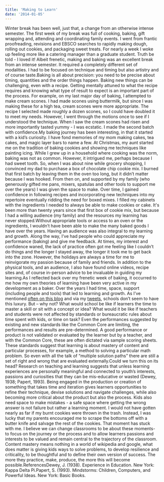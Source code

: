 ```yaml
---
title: 'Making to Learn'
date: '2014-01-05'
---
```


Winter break has been well, just that, a change from an otherwise intense semester. The first week of my break was full of cooking, baking, gift wrapping and, attending and coordinating family events. I went from frantic proofreading, revisions and EBSCO searches to rapidly making dough, rolling out cookies, and packaging sweet treats. For nearly a week I woke up feeling more like a catering manager than a graduate student. Truth be told - I loved it! Albeit frenetic, making and baking was an excellent break from an intense semester. It required a completely different set of modalities. I had to be focused on technique and timing but also artistry and of course taste.Baking is all about precision: you need to be precise about timing, quantities and the order things happen. Baking new things can be challenging, even with a recipe. Getting mentally attuned to what the recipe requires and knowing what type of result to expect is an important part of the process. For example, on my last major day of baking, I attempted to make cream scones. I had made scones using buttermilk, but since I was making these for a high tea, cream scones were more appropriate. The recipe I selected made roughly a dozen scones, so I could have doubled it to meet my needs. However, I went through the motions once to see if I understood the technique. When I saw the cream scones had risen and more importantly tasted yummy - I was ecstatic. I made the second batch with confidence.My baking journey has been interesting, in that it started with a kid’s curiosity. I have fond memories of my mom making cakes, tea cakes, and magic layer bars to name a few. At Christmas, my aunt started me on the tradition of baking cookies and showing me techniques like painting icing. While I grew up in a household where cooking was the norm, baking was not as common. However, it intrigued me, perhaps because I had sweet tooth. So, when I was about nine while grocery shopping, I convinced my dad to purchase a box of chocolate chip cookie mix. I burned that first batch by leaving them in the oven too long, but it didn’t matter because I was hooked. From then on, and supported by my family (who generously gifted me pans, mixers, spatulas and other tools to support me over the years) I was given the space to make. Over time, I gained confidence in following recipes and incorporating new techniques into my repertoire eventually ridding the need for boxed mixes. I filled my cabinets with the ingredients I needed to always be able to make cookies or cake. It's been more than twenty years since that first box of cookie mix, but because I had a willing audience (my family) and the resources my learning has never stopped.Without appropriate tools or access to an oven or the ingredients, I wouldn’t have been able to make the many baked goods I have over the years. Having an audience was also integral to my learning and growth. Along the way, I’ve had people who could appreciate my performance (baking) and give me feedback. At times, my interest and confidence waned, the lack of practice often got me feeling like I couldn’t do things and the longer I stayed away, the longer it took me to get back into the zone. However, the holidays are always a time for me to reinvigorate my passion because of family and friends. In addition to the physical tools, and an audience, I also have found online videos, recipe sites and, of course in-person advice to be invaluable in guiding my learning.As I reflected back over my frenetic week of baking, it occurred to me how my own theories of learning have been very active in my development as a baker. Over the years I had time, space, support (including people and tools) that led to learning and growth. As I’ve mentioned [often on this blog](http://www.veenavasudevan.com/2013/08/13/time/) and via my [tweets](https://twitter.com/veenav), schools don’t seem to have this luxury. But – why not? What would school be like if learners the time to master a skill or sit with a concept or idea? What would it be like if teachers and students were not affected by standards or bureaucratic rules about time spent with kids, or time on task? Even the performances suggested by existing and new standards like the Common Core are limiting, the performances and results are pre-determined. A good performance or product is not validated or evaluated by the learner but by a teacher, and with the Common Core, these are often dictated via sample scoring sheets. These standards suggest that learning is about mastery of content and particular processes, for example, a method to solving a particular math problem. So even with all the talk of “multiple solution paths” there are still a set of right and wrong that are evaluated externally.Could we turn this on its head? Research on teaching and learning suggests that unless learning experiences are personally meaningful and connected to youth’s interests, passions and curiosities that they can be mis-educative or wasted (Dewey, 1938; Papert, 1993). Being engaged in the production or creation of something that takes time and iteration gives learners opportunities to refine their technique, devise solutions and navigate challenges, while also becoming more critical about the product but also the process. Kids also need space to make mistakes - a safe space where getting the wrong answer is not failure but rather a learning moment. I would not have gotten nearly as far if my burnt cookies were thrown in the trash. Instead, I was lucky that my parents encouraged me to scrape the bottoms off with a butter knife and salvage the rest of the cookies. That moment has stuck with me. I believe we can change classrooms to be about these moments- to focus on the journey or the process and to allow learners passions and interests to be valued and remain central to the trajectory of the classroom. Content mastery means nothing in a world of wikipedia and google, what does matter is giving kids ways to solve problems, to develop resilience and criticality, to be thoughtful and to define their own version of success. The more they practice, make, produce, the more this will become possible.ReferencesDewey, J. (1938). Experience in Education. New York: Kappa Delta Pi.Papert, S. (1993). Mindstorms: Children, Computers, and Powerful Ideas. New York: Basic Books.